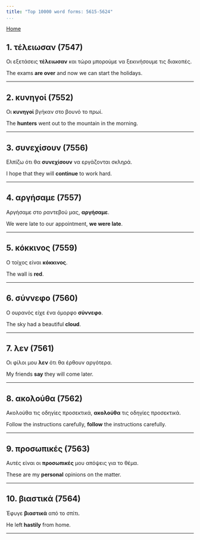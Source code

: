 ```yaml
---
title: "Top 10000 word forms: 5615-5624"
...
```


[Home](./) 

## 1. τέλειωσαν (7547)

Οι εξετάσεις **τέλειωσαν** και τώρα μπορούμε να ξεκινήσουμε τις διακοπές.  

The exams **are over** and now we can start the holidays.

---

## 2. κυνηγοί (7552)

Οι **κυνηγοί** βγήκαν στο βουνό το πρωί.

The **hunters** went out to the mountain in the morning.

---

## 3. συνεχίσουν (7556)

Ελπίζω ότι θα **συνεχίσουν** να εργάζονται σκληρά.  

I hope that they will **continue** to work hard.

---

## 4. αργήσαμε (7557)

Αργήσαμε στο ραντεβού μας, **αργήσαμε**.  

We were late to our appointment, **we were late**.

---

## 5. κόκκινος (7559)

Ο τοίχος είναι **κόκκινος**.

The wall is **red**.

---

## 6. σύννεφο (7560)

Ο ουρανός είχε ένα όμορφο **σύννεφο**.  

The sky had a beautiful **cloud**.

---

## 7. λεν (7561)

Οι φίλοι μου **λεν** ότι θα έρθουν αργότερα.  

My friends **say** they will come later.

---

## 8. ακολούθα (7562)

Ακολούθα τις οδηγίες προσεκτικά, **ακολούθα** τις οδηγίες προσεκτικά.

Follow the instructions carefully, **follow** the instructions carefully.

---

## 9. προσωπικές (7563)

Αυτές είναι οι **προσωπικές** μου απόψεις για το θέμα.  

These are my **personal** opinions on the matter.

---

## 10. βιαστικά (7564)

Έφυγε **βιαστικά** από το σπίτι.

He left **hastily** from home.

---


